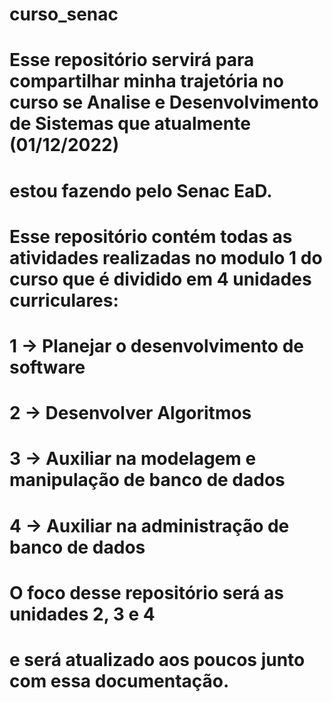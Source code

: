 # curso_senac

# Esse repositório servirá para compartilhar minha trajetória no curso se Analise e Desenvolvimento de Sistemas que atualmente (01/12/2022) 
# estou fazendo pelo Senac EaD.
# Esse repositório contém todas as atividades realizadas no modulo 1 do curso que é dividido em 4 unidades curriculares:
# 
# 1 -> Planejar o desenvolvimento de software
# 2 -> Desenvolver Algoritmos
# 3 -> Auxiliar na modelagem e manipulação de banco de dados
# 4 -> Auxiliar na administração de banco de dados
# 
# O foco desse repositório será as unidades 2, 3 e 4
# e será atualizado aos poucos junto com essa documentação.
